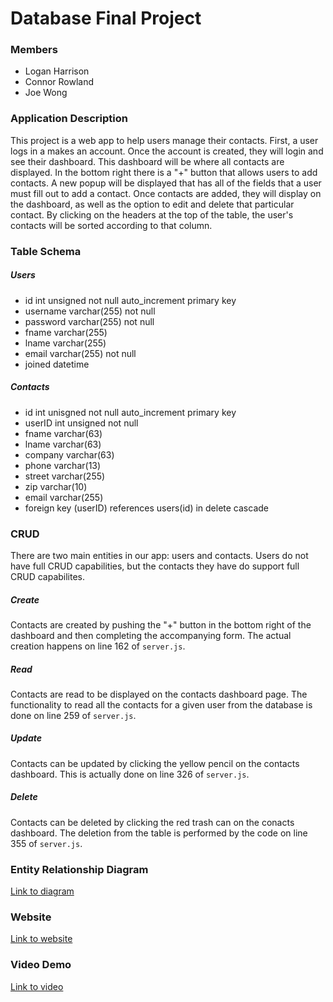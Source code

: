 # Database Final Project
### Members
* Logan Harrison
* Connor Rowland
* Joe Wong

### Application Description
This project is a web app to help users manage their contacts. First, a user logs in a makes an account. Once the account is created, they will login and see their dashboard. This dashboard will be where all contacts are displayed. In the bottom right there is a "+" button that allows users to add contacts. A new popup will be displayed that has all of the fields that a user must fill out to add a contact. Once contacts are added, they will display on the dashboard, as well as the option to edit and delete that particular contact. By clicking on the headers at the top of the table, the user's contacts will be sorted according to that column. 

### Table Schema
##### Users
- id int unsigned not null auto_increment primary key
- username varchar(255) not null
- password varchar(255) not null
- fname varchar(255)
- lname varchar(255)
- email varchar(255) not null
- joined datetime

##### Contacts
- id int unisgned not null auto_increment primary key
- userID int unsigned not null
- fname varchar(63)
- lname varchar(63)
- company varchar(63)
- phone varchar(13)
- street varchar(255)
- zip varchar(10)
- email varchar(255)
- foreign key (userID) references users(id) in delete cascade

### CRUD
There are two main entities in our app: users and contacts. Users do not have full CRUD capabilities, but the contacts they have do support full CRUD capabilites.
##### Create
Contacts are created by pushing the "+" button in the bottom right of the dashboard and then completing the accompanying form. The actual creation happens on line 162 of `server.js`.
##### Read
Contacts are read to be displayed on the contacts dashboard page. The functionality to read all the contacts for a given user from the database is done on line 259 of `server.js`.
##### Update
Contacts can be updated by clicking the yellow pencil on the contacts dashboard. This is actually done on line 326 of `server.js`.
##### Delete
Contacts can be deleted by clicking the red trash can on the conacts dashboard. The deletion from the table is performed by the code on line 355 of `server.js`.

### Entity Relationship Diagram
[Link to diagram](https://github.com/JoeWongSolutions/DatabaseFinal/blob/master/erd.png)

### Website
[Link to website](http://ec2-52-72-121-61.compute-1.amazonaws.com:3000)

### Video Demo
[Link to video](https://youtu.be/pqNncVIm2Ls)
